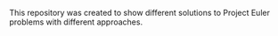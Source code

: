 This repository was created to show different solutions to Project Euler problems with different approaches.
